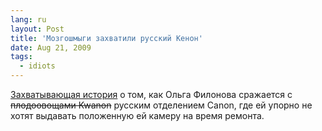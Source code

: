 ```yaml
---
lang: ru
layout: Post
title: 'Мозгошмыги захватили русский Кенон'
date: Aug 21, 2009
tags:
  - idiots
---
```


[Захватывающая история](http://filonova-olga.livejournal.com/1633687.html) о том, как Ольга Филонова сражается с ~~плодоовощами Kwanon~~ русским отделением Canon, где ей упорно не хотят выдавать положенную ей камеру на время ремонта.
